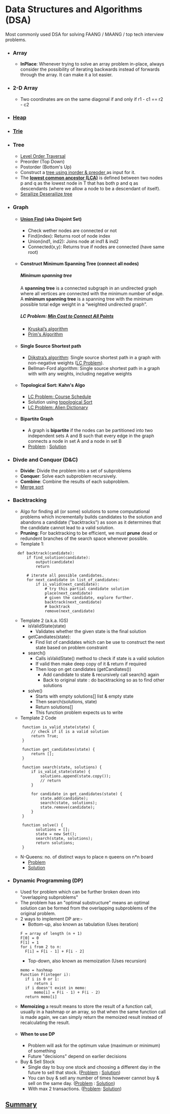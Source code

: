 # Data Structures and Algorithms (DSA)
Most commonly used DSA for solving FAANG / MAANG / top tech interview problems.

- ### Array
  - **InPlace**: Whenever trying to solve an array problem in-place, always consider the possibility of iterating backwards instead of forwards through the array. It can make it a lot easier.
- ### 2-D Array
  - Two coordinates are on the same diagonal if and only if r1 - c1 == r2 - c2
- ### [Heap](https://github.com/akshaykhanna/DSA/blob/main/Heap.js)
- ### [Trie](https://github.com/akshaykhanna/DSA/blob/main/Trie.js)
- ### Tree
  - [Level Order Traversal](https://github.com/akshaykhanna/DSA/blob/main/LevelOrderTraversalTree.js)
  - Preorder (Top Down)
  - Postorder (Bottom's Up)
  - Construct a [tree using inorder & preoder ](https://github.com/akshaykhanna/DSA/blob/main/Contruct-Tree-Preorder-Inorder.js)as input for it.
  - The [**lowest common ancestor (LCA)**](https://github.com/akshaykhanna/DSA/blob/main/LCA.js) is defined between two nodes p and q as the lowest node in T that has both p and q as descendants (where we allow a node to be a descendant of itself).
  - [Serailize Deserailize tree](https://github.com/akshaykhanna/DSA/blob/main/Seralize-Deseralize-Tree.js)
- ### Graph
  - #### [Union Find](https://github.com/akshaykhanna/DSA/blob/main/UnionFind.js) (aka Disjoint Set)
    -  Check wether nodes are connected or not
    -  Find(index): Returns root of node index
    -  Union(ind1, ind2): Joins node at ind1 & ind2
    -  Connected(x,y): Returns true if nodes are connected (have same root)   
  - #### Construct Minimum Spanning Tree (connect all nodes)
    ##### Minimum spanning tree
    A **spanning tree** is a connected subgraph in an undirected graph where all vertices are connected with the minimum number of edge.
    A **minimum spanning tree** is a spanning tree with the minimum possible total edge weight in a “weighted undirected graph”.
    ##### LC Problem: [Min Cost to Connect All Points](https://leetcode.com/problems/min-cost-to-connect-all-points/)
    - [Kruskal’s algorithm](https://github.com/akshaykhanna/DSA/blob/main/KruskalAlgo.js)
    - [Prim's Algorithm](https://github.com/akshaykhanna/DSA/blob/main/PrimAlgo.js)
  - #### Single Source Shortest path
    - [Dijkstra’s algorithm](https://github.com/akshaykhanna/DSA/blob/main/DijkstraAlgo.js): Single source shortest path in a graph with non-negative weights ([LC Problem](https://leetcode.com/problems/network-delay-time/)).
    - Bellman-Ford algorithm: Single source shortest path in a graph with with any weights, including negative weights
  - #### Topological Sort: Kahn's Algo
    - [LC Problem: Course Schedule](https://leetcode.com/problems/course-schedule-ii/)
    - Solution using [topological Sort](https://github.com/akshaykhanna/DSA/blob/main/TopologicalSort.js)
    - [LC Problem: Alien Dictionary](https://leetcode.com/problems/alien-dictionary/)
  - #### Bipartite Graph
    -   A graph is **bipartite** if the nodes can be partitioned into two independent sets A and B such that every edge in the graph connects a node in set A and a node in set B
    -   [Problem](https://leetcode.com/problems/is-graph-bipartite/) : [Solution](https://github.com/akshaykhanna/DSA/blob/main/Is-Bipartite-Graph.js)
- ### Divde and Conquor (D&C)
  - **Divide**: Divide the problem into a set of subproblems
  - **Conquer**: Solve each subproblem recursively.
  - **Combine**: Combine the results of each subproblem.
  - [Merge sort](https://github.com/akshaykhanna/DSA/blob/main/MergeSort.js)
- ### Backtracking
  - Algo for finding all (or some) solutions to some computational problems which incrementally builds candidates to the solution and abandons a candidate ("backtracks") as soon as it determines that the candidate cannot lead to a valid solution.
  - **Pruning**: For backtracking to be efficient, we must **prune** dead or redundent branches of the search space whenever possible. 
  - Template 1: 
  ```
    def backtrack(candidate):
        if find_solution(candidate):
            output(candidate)
            return

        # iterate all possible candidates.
        for next_candidate in list_of_candidates:
            if is_valid(next_candidate):
                # try this partial candidate solution
                place(next_candidate)
                # given the candidate, explore further.
                backtrack(next_candidate)
                # backtrack
                remove(next_candidate)
   ```
   - Template 2 (a.k.a. IGS)
      - isValidState(state)
        - Validates whether the given state is the final solution
      - getCandiates(state): 
        - Find list of candidates which can be use to construct the next state based on problem constraint
      - search()
        - Calls isValidState() method to check if state is a valid solution
        - If valid then make deep copy of it & return if required
        - Then loop on get candidates (getCandiates())
          - Add candidate to state & recursively call search() again
          - Back to original state : do backtracking so as to find other solutions
      - solve()
        - Starts with empty solutions[] list & empty state
        - Then search(solutions, state)
        - Return solutions[]
        - This function problem expects us to write
    - Template 2 Code
    ```
        function is_valid_state(state) {
            // check if it is a valid solution
            return True;
        }

        function get_candidates(state) {
            return [];
        }

        function search(state, solutions) {
            if is_valid_state(state) {
                solutions.append(state.copy());
                // return 
            }

            for candidate in get_candidates(state) {
                state.add(candidate);
                search(state, solutions);
                state.remove(candidate);
            }
        }

        function solve() {
              solutions = [];
              state = new Set();
              search(state, solutions);
              return solutions;
        }
    ```
  - N-Queens: no. of distinct ways to place n queens on n*n board
    - [Problem](https://leetcode.com/problems/n-queens-ii/)
    - [Solution](https://github.com/akshaykhanna/DSA/blob/main/Backtracking_N-Queens.js) 
- ### Dynamic Programming (DP)
  - Used for problem which can be further broken down into "overlapping subproblems"
  - The problem has an "optimal substructure" means an optimal solution can be formed from the overlapping subproblems of the original problem.
  - 2 ways to implement DP are:-
    - Bottom-up, also known as tabulation (Uses iteration)
    ```
    F = array of length (n + 1)
    F[0] = 0
    F[1] = 1
    for i from 2 to n:
      F[i] = F[i - 1] + F[i - 2]
    ```
    - Top-down, also known as memoization (Uses recursion)
    ```
    memo = hashmap
    Function F(integer i):
      if i is 0 or 1: 
          return i
      if i doesn't exist in memo:
          memo[i] = F(i - 1) + F(i - 2)
      return memo[i]
    ```
  - **Memoizing** a result means to store the result of a function call, usually in a hashmap or an array, so that when the same function call is made again, we can simply return the memoized result instead of recalculating the result.
  - #### When to use DP
    -  Problem will ask for the optimum value (maximum or minimum) of something
    -  Future "decisions" depend on earlier decisions
  - Buy & Sell Stock
    - Single day to buy one stock and choosing a different day in the future to sell that stock. ([Problem](https://leetcode.com/problems/best-time-to-buy-and-sell-stock/) : [Solution](https://github.com/akshaykhanna/DSA/blob/main/BuyAndSellStockWithOneTransaction.js))
    - You can buy & sell any number of times however cannot buy & sell on the same day. ([Problem](https://leetcode.com/problems/best-time-to-buy-and-sell-stock-ii/) : [Solution](https://github.com/akshaykhanna/DSA/blob/main/BuyNSellStockWithAnyNumberTransactions.js))
    - With max 2 transactions. ([Problem](https://leetcode.com/problems/best-time-to-buy-and-sell-stock-iii/): [Solution](https://github.com/akshaykhanna/DSA/blob/main/BuyNSellStockWithMax2Trans.js))

## [Summary](https://github.com/akshaykhanna/DSA/blob/main/Summary.md)
